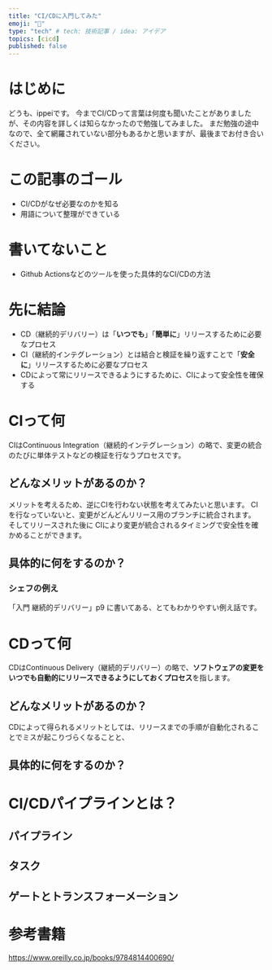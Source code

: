 ```yaml
---
title: "CI/CDに入門してみた"
emoji: "💬"
type: "tech" # tech: 技術記事 / idea: アイデア
topics: [cicd]
published: false
---
```

# はじめに
どうも、ippeiです。
今までCI/CDって言葉は何度も聞いたことがありましたが、その内容を詳しくは知らなかったので勉強してみました。
まだ勉強の途中なので、全て網羅されていない部分もあるかと思いますが、最後までお付き合いください。
# この記事のゴール
- CI/CDがなぜ必要なのかを知る
- 用語について整理ができている
# 書いてないこと
- Github Actionsなどのツールを使った具体的なCI/CDの方法
# 先に結論
- CD（継続的デリバリー）は「**いつでも**」「**簡単に**」リリースするために必要なプロセス
- CI（継続的インテグレーション）とは結合と検証を繰り返すことで「**安全に**」リリースするために必要なプロセス
- CDによって常にリリースできるようにするために、CIによって安全性を確保する
# CIって何
CIはContinuous Integration（継続的インテグレーション）の略で、変更の統合のたびに単体テストなどの検証を行なうプロセスです。
## どんなメリットがあるのか？
メリットを考えるため、逆にCIを行わない状態を考えてみたいと思います。
CIを行なっていないと、変更がどんどんリリース用のブランチに統合されます。
そしてリリースされた後に
CIにより変更が統合されるタイミングで安全性を確かめることができます。

## 具体的に何をするのか？
### シェフの例え
「入門 継続的デリバリー」p9 に書いてある、とてもわかりやすい例え話です。
# CDって何
CDはContinuous Delivery（継続的デリバリー）の略で、**ソフトウェアの変更をいつでも自動的にリリースできるようにしておくプロセス**を指します。
## どんなメリットがあるのか？
CDによって得られるメリットとしては、リリースまでの手順が自動化されることでミスが起こりづらくなることと、
## 具体的に何をするのか？
# CI/CDパイプラインとは？
## パイプライン
## タスク
## ゲートとトランスフォーメーション
# 参考書籍
https://www.oreilly.co.jp/books/9784814400690/
